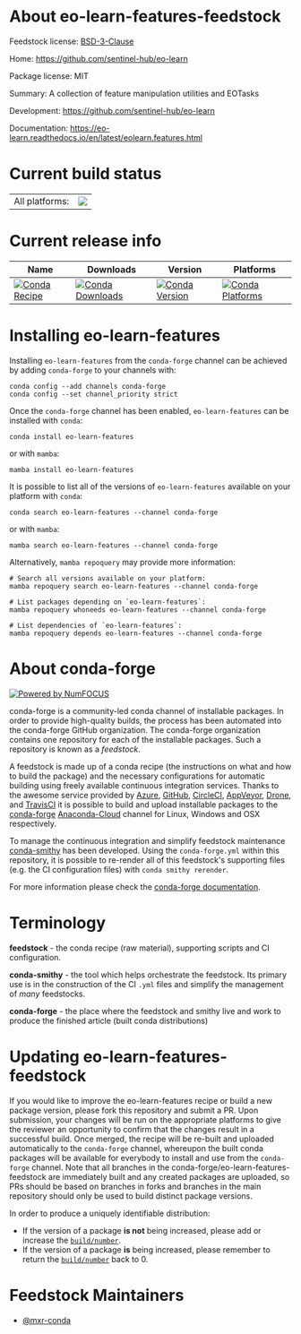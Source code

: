 About eo-learn-features-feedstock
=================================

Feedstock license: [BSD-3-Clause](https://github.com/conda-forge/eo-learn-features-feedstock/blob/main/LICENSE.txt)

Home: https://github.com/sentinel-hub/eo-learn

Package license: MIT

Summary: A collection of feature manipulation utilities and EOTasks

Development: https://github.com/sentinel-hub/eo-learn

Documentation: https://eo-learn.readthedocs.io/en/latest/eolearn.features.html

Current build status
====================


<table><tr><td>All platforms:</td>
    <td>
      <a href="https://dev.azure.com/conda-forge/feedstock-builds/_build/latest?definitionId=8654&branchName=main">
        <img src="https://dev.azure.com/conda-forge/feedstock-builds/_apis/build/status/eo-learn-features-feedstock?branchName=main">
      </a>
    </td>
  </tr>
</table>

Current release info
====================

| Name | Downloads | Version | Platforms |
| --- | --- | --- | --- |
| [![Conda Recipe](https://img.shields.io/badge/recipe-eo--learn--features-green.svg)](https://anaconda.org/conda-forge/eo-learn-features) | [![Conda Downloads](https://img.shields.io/conda/dn/conda-forge/eo-learn-features.svg)](https://anaconda.org/conda-forge/eo-learn-features) | [![Conda Version](https://img.shields.io/conda/vn/conda-forge/eo-learn-features.svg)](https://anaconda.org/conda-forge/eo-learn-features) | [![Conda Platforms](https://img.shields.io/conda/pn/conda-forge/eo-learn-features.svg)](https://anaconda.org/conda-forge/eo-learn-features) |

Installing eo-learn-features
============================

Installing `eo-learn-features` from the `conda-forge` channel can be achieved by adding `conda-forge` to your channels with:

```
conda config --add channels conda-forge
conda config --set channel_priority strict
```

Once the `conda-forge` channel has been enabled, `eo-learn-features` can be installed with `conda`:

```
conda install eo-learn-features
```

or with `mamba`:

```
mamba install eo-learn-features
```

It is possible to list all of the versions of `eo-learn-features` available on your platform with `conda`:

```
conda search eo-learn-features --channel conda-forge
```

or with `mamba`:

```
mamba search eo-learn-features --channel conda-forge
```

Alternatively, `mamba repoquery` may provide more information:

```
# Search all versions available on your platform:
mamba repoquery search eo-learn-features --channel conda-forge

# List packages depending on `eo-learn-features`:
mamba repoquery whoneeds eo-learn-features --channel conda-forge

# List dependencies of `eo-learn-features`:
mamba repoquery depends eo-learn-features --channel conda-forge
```


About conda-forge
=================

[![Powered by
NumFOCUS](https://img.shields.io/badge/powered%20by-NumFOCUS-orange.svg?style=flat&colorA=E1523D&colorB=007D8A)](https://numfocus.org)

conda-forge is a community-led conda channel of installable packages.
In order to provide high-quality builds, the process has been automated into the
conda-forge GitHub organization. The conda-forge organization contains one repository
for each of the installable packages. Such a repository is known as a *feedstock*.

A feedstock is made up of a conda recipe (the instructions on what and how to build
the package) and the necessary configurations for automatic building using freely
available continuous integration services. Thanks to the awesome service provided by
[Azure](https://azure.microsoft.com/en-us/services/devops/), [GitHub](https://github.com/),
[CircleCI](https://circleci.com/), [AppVeyor](https://www.appveyor.com/),
[Drone](https://cloud.drone.io/welcome), and [TravisCI](https://travis-ci.com/)
it is possible to build and upload installable packages to the
[conda-forge](https://anaconda.org/conda-forge) [Anaconda-Cloud](https://anaconda.org/)
channel for Linux, Windows and OSX respectively.

To manage the continuous integration and simplify feedstock maintenance
[conda-smithy](https://github.com/conda-forge/conda-smithy) has been developed.
Using the ``conda-forge.yml`` within this repository, it is possible to re-render all of
this feedstock's supporting files (e.g. the CI configuration files) with ``conda smithy rerender``.

For more information please check the [conda-forge documentation](https://conda-forge.org/docs/).

Terminology
===========

**feedstock** - the conda recipe (raw material), supporting scripts and CI configuration.

**conda-smithy** - the tool which helps orchestrate the feedstock.
                   Its primary use is in the construction of the CI ``.yml`` files
                   and simplify the management of *many* feedstocks.

**conda-forge** - the place where the feedstock and smithy live and work to
                  produce the finished article (built conda distributions)


Updating eo-learn-features-feedstock
====================================

If you would like to improve the eo-learn-features recipe or build a new
package version, please fork this repository and submit a PR. Upon submission,
your changes will be run on the appropriate platforms to give the reviewer an
opportunity to confirm that the changes result in a successful build. Once
merged, the recipe will be re-built and uploaded automatically to the
`conda-forge` channel, whereupon the built conda packages will be available for
everybody to install and use from the `conda-forge` channel.
Note that all branches in the conda-forge/eo-learn-features-feedstock are
immediately built and any created packages are uploaded, so PRs should be based
on branches in forks and branches in the main repository should only be used to
build distinct package versions.

In order to produce a uniquely identifiable distribution:
 * If the version of a package **is not** being increased, please add or increase
   the [``build/number``](https://docs.conda.io/projects/conda-build/en/latest/resources/define-metadata.html#build-number-and-string).
 * If the version of a package **is** being increased, please remember to return
   the [``build/number``](https://docs.conda.io/projects/conda-build/en/latest/resources/define-metadata.html#build-number-and-string)
   back to 0.

Feedstock Maintainers
=====================

* [@mxr-conda](https://github.com/mxr-conda/)

